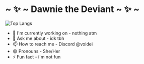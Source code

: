 <!-- markdownlint-disable MD036 -->

# ~ ✨ ~ Dawnie the Deviant ~ ✨ ~

<!--
## so yeah this is the template thing for it but modified a bit, idc, i'll fix it later
-->

![Top Langs](https://github-readme-stats.vercel.app/api?username=voidei&theme=tokyonight&show_icons=true&rank_icon=github&custom_title=Dawnie%27s+GitHub+Stats%7E)

<!--
**voidei/voidei** is a ✨ _special_ ✨ repository because its `README.md` (this file) appears on your GitHub profile.

Here are some ideas to get you started:
-->
<!--
  - Can locate my repo for it [here~!](https://github.com/voidei/scungusclicker)
- 🌱 I'm currently learning  -  All the baggage associated with the above
- 👯 I'm looking to collaborate on  -  Starbound JSON extension lol
- 🤔 I'm looking for help with - same as above ^^
-->
- 🔭 I'm currently working on  - <!-- An idle clicker game --> nothing atm
- 💬 Ask me about  -  idk tbh
- 📫 How to reach me  -  Discord @voidei
- 😄 Pronouns  -  She/Her
- ⚡ Fun fact  - i'm not fun
